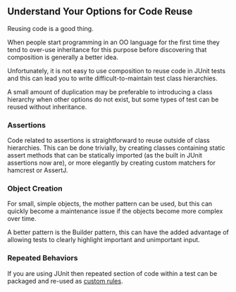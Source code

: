 ## Understand Your Options for Code Reuse

Reusing code is a good thing. 

When people start programming in an OO language for the first time they tend to over-use inheritance for this purpose before discovering that composition is generally a better idea.

Unfortunately, it is not easy to use composition to reuse code in JUnit tests and this can lead you to write difficult-to-maintain test class hierarchies. 

A small amount of duplication may be preferable to introducing a class hierarchy when other options do not exist, but some types of test can be reused without inheritance.

### Assertions

Code related to assertions is straightforward to reuse outside of class hierarchies. This can be done trivially, by creating classes containing static assert methods that can be statically imported (as the built in JUnit assertions now are), or more elegantly by creating custom matchers for hamcrest or AssertJ.

### Object Creation

For small, simple objects, the mother pattern can be used, but this can quickly become a maintenance issue if the objects become more complex over time.

A better pattern is the Builder pattern, this can have the added advantage of allowing tests to clearly highlight important and unimportant input.

### Repeated Behaviors

If you are using JUnit then repeated section of code within a test can be packaged and re-used as [custom rules](https://github.com/junit-team/junit/wiki/Rules).

